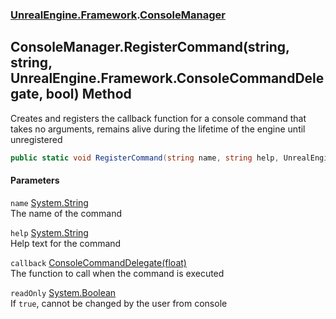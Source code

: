 ### [UnrealEngine.Framework](./UnrealEngine-Framework.md 'UnrealEngine.Framework').[ConsoleManager](./ConsoleManager.md 'UnrealEngine.Framework.ConsoleManager')
## ConsoleManager.RegisterCommand(string, string, UnrealEngine.Framework.ConsoleCommandDelegate, bool) Method
Creates and registers the callback function for a console command that takes no arguments, remains alive during the lifetime of the engine until unregistered  
```csharp
public static void RegisterCommand(string name, string help, UnrealEngine.Framework.ConsoleCommandDelegate callback, bool readOnly=false);
```
#### Parameters
<a name='UnrealEngine-Framework-ConsoleManager-RegisterCommand(string_string_UnrealEngine-Framework-ConsoleCommandDelegate_bool)-name'></a>
`name` [System.String](https://docs.microsoft.com/en-us/dotnet/api/System.String 'System.String')  
The name of the command  
  
<a name='UnrealEngine-Framework-ConsoleManager-RegisterCommand(string_string_UnrealEngine-Framework-ConsoleCommandDelegate_bool)-help'></a>
`help` [System.String](https://docs.microsoft.com/en-us/dotnet/api/System.String 'System.String')  
Help text for the command  
  
<a name='UnrealEngine-Framework-ConsoleManager-RegisterCommand(string_string_UnrealEngine-Framework-ConsoleCommandDelegate_bool)-callback'></a>
`callback` [ConsoleCommandDelegate(float)](./ConsoleCommandDelegate(float).md 'UnrealEngine.Framework.ConsoleCommandDelegate(float)')  
The function to call when the command is executed  
  
<a name='UnrealEngine-Framework-ConsoleManager-RegisterCommand(string_string_UnrealEngine-Framework-ConsoleCommandDelegate_bool)-readOnly'></a>
`readOnly` [System.Boolean](https://docs.microsoft.com/en-us/dotnet/api/System.Boolean 'System.Boolean')  
If `true`, cannot be changed by the user from console  
  
